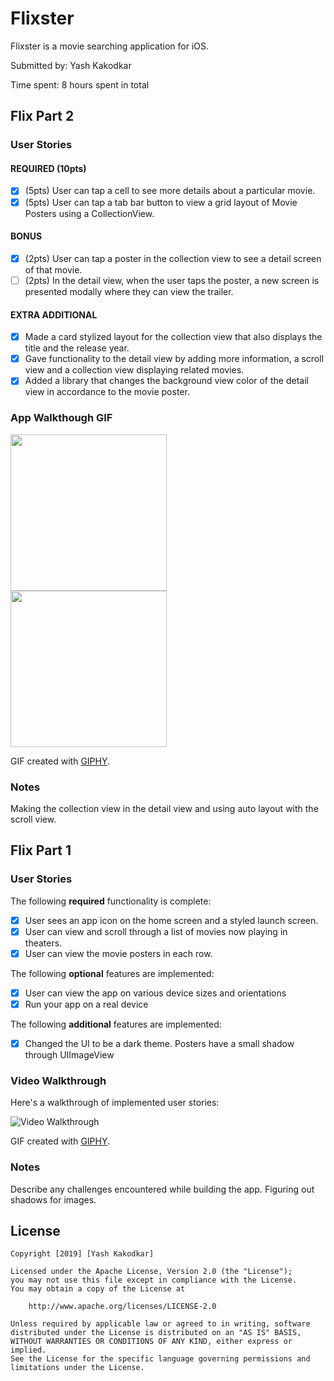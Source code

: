 # Flixster

Flixster is a movie searching application for iOS.

Submitted by: Yash Kakodkar

Time spent: 8 hours spent in total

## Flix Part 2

### User Stories

#### REQUIRED (10pts)
- [x] (5pts) User can tap a cell to see more details about a particular movie.
- [x] (5pts) User can tap a tab bar button to view a grid layout of Movie Posters using a CollectionView.

#### BONUS
- [x] (2pts) User can tap a poster in the collection view to see a detail screen of that movie.
- [ ] (2pts) In the detail view, when the user taps the poster, a new screen is presented modally where they can view the trailer.

#### EXTRA ADDITIONAL
- [x] Made a card stylized layout for the collection view that also displays the title and the release year.
- [x] Gave functionality to the detail view by adding more information, a scroll view and a collection view displaying related movies.
- [x] Added a library that changes the background view color of the detail view in accordance to the movie poster.

### App Walkthough GIF

<img src="https://media.giphy.com/media/kp31MR5kKWgtMybX2c/giphy.gif" width=250><br>
<img src="https://media.giphy.com/media/zxD7ZUthsDCzKKJvBj/giphy.gif" width=250><br>

GIF created with [GIPHY](http://www.giphy.com).

### Notes
Making the collection view in the detail view and using auto layout with the scroll view.

## Flix Part 1

### User Stories

The following **required** functionality is complete:

* [x] User sees an app icon on the home screen and a styled launch screen.
* [x] User can view and scroll through a list of movies now playing in theaters.
* [x] User can view the movie posters in each row.

The following **optional** features are implemented:
* [x] User can view the app on various device sizes and orientations
* [x] Run your app on a real device

The following **additional** features are implemented:

- [x] Changed the UI to be a dark theme. Posters have a small shadow through UIImageView

### Video Walkthrough 

Here's a walkthrough of implemented user stories:

<img src='https://media.giphy.com/media/mY9yT77EjTG4nfGOKp/giphy.gif' title='Flixster Part 1 Walkthrough' width='' alt='Video Walkthrough' />

GIF created with [GIPHY](http://www.giphy.com).

### Notes

Describe any challenges encountered while building the app.
Figuring out shadows for images. 

## License

    Copyright [2019] [Yash Kakodkar]

    Licensed under the Apache License, Version 2.0 (the "License");
    you may not use this file except in compliance with the License.
    You may obtain a copy of the License at

        http://www.apache.org/licenses/LICENSE-2.0

    Unless required by applicable law or agreed to in writing, software
    distributed under the License is distributed on an "AS IS" BASIS,
    WITHOUT WARRANTIES OR CONDITIONS OF ANY KIND, either express or implied.
    See the License for the specific language governing permissions and
    limitations under the License.
